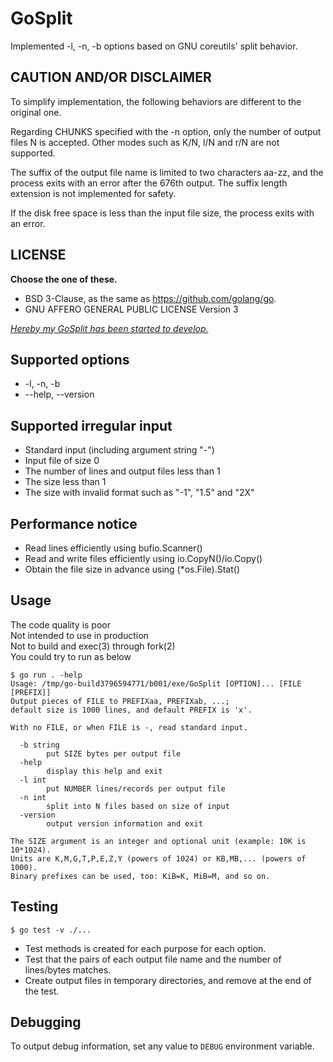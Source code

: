 # GoSplit

Implemented -l, -n, -b options based on GNU coreutils' split behavior.


## CAUTION AND/OR DISCLAIMER

To simplify implementation, the following behaviors are different to the original one.

Regarding CHUNKS specified with the -n option, only the number of output files N is accepted.
Other modes such as K/N, l/N and r/N are not supported.

The suffix of the output file name is limited to two characters aa-zz, and the process exits with an error after the 676th output.
The suffix length extension is not implemented for safety.

If the disk free space is less than the input file size, the process exits with an error.

## LICENSE

**Choose the one of these.**

* BSD 3-Clause, as the same as https://github.com/golang/go.
* GNU AFFERO GENERAL PUBLIC LICENSE Version 3

<ins>_Hereby my GoSplit has been started to develop._</ins>


## Supported options

* -l, -n, -b
* --help, --version


## Supported irregular input

* Standard input (including argument string "-")
* Input file of size 0
* The number of lines and output files less than 1
* The size less than 1
* The size with invalid format such as "-1", "1.5" and "2X"


## Performance notice

* Read lines efficiently using bufio.Scanner()
* Read and write files efficiently using io.CopyN()/io.Copy()
* Obtain the file size in advance using (*os.File).Stat()


## Usage

The code quality is poor \
Not intended to use in production \
Not to build and exec(3) through fork(2) \
You could try to run as below

```
$ go run . -help
Usage: /tmp/go-build3796594771/b001/exe/GoSplit [OPTION]... [FILE [PREFIX]]
Output pieces of FILE to PREFIXaa, PREFIXab, ...;
default size is 1000 lines, and default PREFIX is 'x'.

With no FILE, or when FILE is -, read standard input.

  -b string
    	put SIZE bytes per output file
  -help
    	display this help and exit
  -l int
    	put NUMBER lines/records per output file
  -n int
    	split into N files based on size of input
  -version
    	output version information and exit

The SIZE argument is an integer and optional unit (example: 10K is 10*1024).
Units are K,M,G,T,P,E,Z,Y (powers of 1024) or KB,MB,... (powers of 1000).
Binary prefixes can be used, too: KiB=K, MiB=M, and so on.
```


## Testing

```
$ go test -v ./...
```

* Test methods is created for each purpose for each option.
* Test that the pairs of each output file name and the number of lines/bytes matches.
* Create output files in temporary directories, and remove at the end of the test.


## Debugging

To output debug information, set any value to `DEBUG` environment variable.
